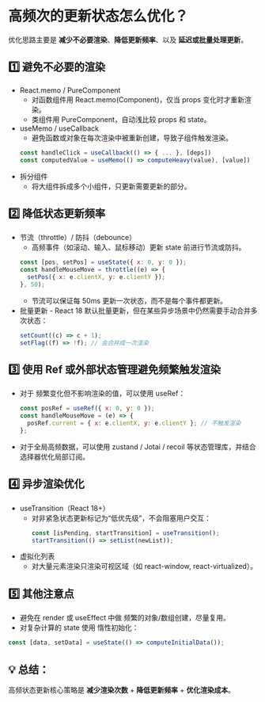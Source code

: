 # 高频次的更新状态怎么优化？

优化思路主要是 **减少不必要渲染**、**降低更新频率**、以及 **延迟或批量处理更新**。

## 1️⃣ 避免不必要的渲染

- React.memo / PureComponent
  - 对函数组件用 React.memo(Component)，仅当 props 变化时才重新渲染。
  - 类组件用 PureComponent，自动浅比较 props 和 state。
- useMemo / useCallback
  - 避免函数或对象在每次渲染中被重新创建，导致子组件触发渲染。
  ```jsx
  const handleClick = useCallback(() => { ... }, [deps])
  const computedValue = useMemo(() => computeHeavy(value), [value])
  ```
- 拆分组件
  - 将大组件拆成多个小组件，只更新需要更新的部分。

## 2️⃣ 降低状态更新频率

- 节流（throttle）/ 防抖（debounce）
  - 高频事件（如滚动、输入、鼠标移动）更新 state 前进行节流或防抖。
  ```jsx
  const [pos, setPos] = useState({ x: 0, y: 0 });
  const handleMouseMove = throttle((e) => {
    setPos({ x: e.clientX, y: e.clientY });
  }, 50);
  ```
  - 节流可以保证每 50ms 更新一次状态，而不是每个事件都更新。
- 批量更新 - React 18 默认批量更新，但在某些异步场景中仍然需要手动合并多次状态：
  ```jsx
  setCount((c) => c + 1);
  setFlag((f) => !f); // 会合并成一次渲染
  ```

## 3️⃣ 使用 Ref 或外部状态管理避免频繁触发渲染

- 对于 频繁变化但不影响渲染的值，可以使用 useRef：
  ```jsx
  const posRef = useRef({ x: 0, y: 0 });
  const handleMouseMove = (e) => {
    posRef.current = { x: e.clientX, y: e.clientY }; // 不触发渲染
  };
  ```
- 对于全局高频数据，可以使用 zustand / Jotai / recoil 等状态管理库，并结合选择器优化局部订阅。

## 4️⃣ 异步渲染优化

- useTransition（React 18+）
  - 对非紧急状态更新标记为“低优先级”，不会阻塞用户交互：
    ```jsx
    const [isPending, startTransition] = useTransition();
    startTransition(() => setList(newList));
    ```
- 虚拟化列表
  - 对大量元素渲染只渲染可视区域（如 react-window, react-virtualized）。

## 5️⃣ 其他注意点

- 避免在 render 或 useEffect 中做 频繁的对象/数组创建，尽量复用。
- 对复杂计算的 state 使用 惰性初始化：

```jsx
const [data, setData] = useState(() => computeInitialData());
```

## 💡 总结：

高频状态更新核心策略是 **减少渲染次数** + **降低更新频率** + **优化渲染成本**。
